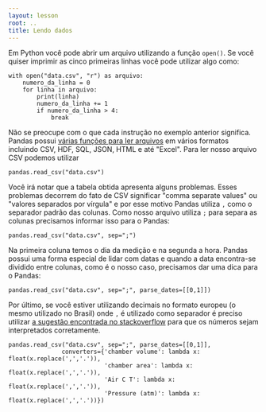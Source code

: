 ```yaml
---
layout: lesson
root: ..
title: Lendo dados
---
```


Em Python você pode abrir um arquivo utilizando a função `open()`. Se você
quiser imprimir as cinco primeiras linhas você pode utilizar algo como:

~~~
with open("data.csv", "r") as arquivo:
    numero_da_linha = 0
    for linha in arquivo:
        print(linha)
        numero_da_linha += 1
        if numero_da_linha > 4:
            break
~~~

Não se preocupe com o que cada instrução no exemplo anterior significa. Pandas
possui [várias funções para ler
arquivos](http://pandas.pydata.org/pandas-docs/stable/io.html) em vários
formatos incluindo CSV, HDF, SQL, JSON, HTML e até "Excel". Para ler nosso
arquivo CSV podemos utilizar

~~~
pandas.read_csv("data.csv")
~~~

Você irá notar que a tabela obtida apresenta alguns problemas. Esses problemas
decorrem do fato de CSV significar "comma separate values" ou "valores separados
por vírgula" e por esse motivo Pandas utiliza `,` como o separador padrão das
colunas. Como nosso arquivo utiliza `;` para separa as colunas precisamos
informar isso para o Pandas:

~~~
pandas.read_csv("data.csv", sep=";")
~~~

Na primeira coluna temos o dia da medição e na segunda a hora. Pandas possui uma
forma especial de lidar com datas e quando a data encontra-se dividido entre
colunas, como é o nosso caso, precisamos dar uma dica para o Pandas:

~~~
pandas.read_csv("data.csv", sep=";", parse_dates=[[0,1]])
~~~

Por último, se você estiver utilizando decimais no formato europeu (o mesmo
utilizado no Brasil) onde `,` é utilizado como separador é preciso utilizar [a
sugestão encontrada no stackoverflow](http://stackoverflow.com/a/11763490) para
que os números sejam interpretados corretamente.

~~~
pandas.read_csv("data.csv", sep=";", parse_dates=[[0,1]],
               converters={'chamber volume': lambda x: float(x.replace(',','.')),
                           'chamber area': lambda x: float(x.replace(',','.')),
                           'Air C T': lambda x: float(x.replace(',','.')),
                           'Pressure (atm)': lambda x: float(x.replace(',','.'))})
~~~
